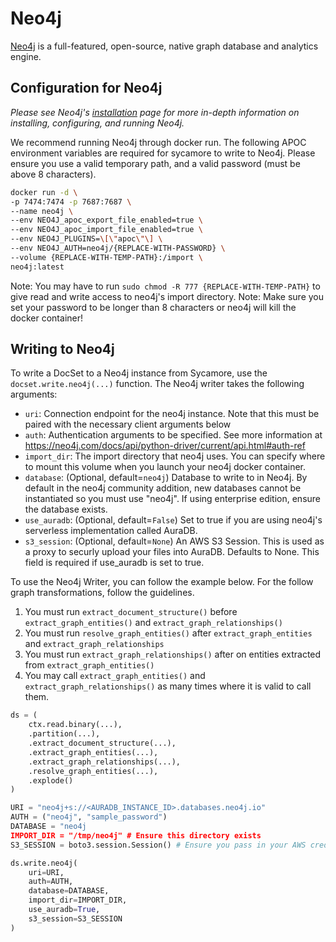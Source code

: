 # Neo4j

[Neo4j](https://neo4j.com/) is a full-featured, open-source, native graph database and analytics engine.

## Configuration for Neo4j

*Please see Neo4j's [installation](https://neo4j.com/docs/operations-manual/current/docker/introduction/) page for more in-depth information on installing, configuring, and running Neo4j.*

We recommend running Neo4j through docker run. The following APOC environment variables are required for sycamore to write to Neo4j. Please ensure you use a valid temporary path, and a valid password (must be above 8 characters).

```bash
docker run -d \
-p 7474:7474 -p 7687:7687 \
--name neo4j \
--env NEO4J_apoc_export_file_enabled=true \
--env NEO4J_apoc_import_file_enabled=true \
--env NEO4J_PLUGINS=\[\"apoc\"\] \
--env NEO4J_AUTH=neo4j/{REPLACE-WITH-PASSWORD} \
--volume {REPLACE-WITH-TEMP-PATH}:/import \
neo4j:latest
```

Note: You may have to run `sudo chmod -R 777 {REPLACE-WITH-TEMP-PATH}` to give read and write access to neo4j's import directory.
Note: Make sure you set your password to be longer than 8 characters or neo4j will kill the docker container!
## Writing to Neo4j

To write a DocSet to a Neo4j instance from Sycamore, use the `docset.write.neo4j(...)` function. The Neo4j writer takes the following arguments:

- `uri`: Connection endpoint for the neo4j instance. Note that this must be paired with the
    necessary client arguments below
- `auth`: Authentication arguments to be specified. See more information at
    https://neo4j.com/docs/api/python-driver/current/api.html#auth-ref
- `import_dir`: The import directory that neo4j uses. You can specify where to mount this volume when you launch
    your neo4j docker container.
- `database`: (Optional, default=`neo4j`) Database to write to in Neo4j. By default in the neo4j community addition, new databases
    cannot be instantiated so you must use "neo4j". If using enterprise edition, ensure the database exists.
- `use_auradb`: (Optional, default=`False`) Set to true if you are using neo4j's serverless implementation called AuraDB.
- `s3_session`: (Optional, default=`None`) An AWS S3 Session. This is used as a proxy to securly upload your files into AuraDB. Defaults to None. This field is required if use_auradb is set to true.


To use the Neo4j Writer, you can follow the example below.
For the follow graph transformations, follow the guidelines.
1. You must run `extract_document_structure()` before `extract_graph_entities()` and `extract_graph_relationships()`
2. You must run `resolve_graph_entities()` after `extract_graph_entities` and `extract_graph_relationships`
3. You must run `extract_graph_relationships()` after on entities extracted from `extract_graph_entities()`
4. You may call `extract_graph_entities()` and `extract_graph_relationships()` as many times where it is valid to call them.
```python
ds = (
    ctx.read.binary(...),
    .partition(...),
    .extract_document_structure(...),
    .extract_graph_entities(...),
    .extract_graph_relationships(...),
    .resolve_graph_entities(...),
    .explode()
)

URI = "neo4j+s://<AURADB_INSTANCE_ID>.databases.neo4j.io"
AUTH = ("neo4j", "sample_password")
DATABASE = "neo4j
IMPORT_DIR = "/tmp/neo4j" # Ensure this directory exists
S3_SESSION = boto3.session.Session() # Ensure you pass in your AWS credentials or have run aws configure

ds.write.neo4j(
    uri=URI, 
    auth=AUTH, 
    database=DATABASE, 
    import_dir=IMPORT_DIR, 
    use_auradb=True, 
    s3_session=S3_SESSION
)
```

